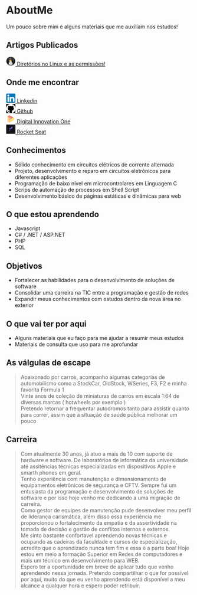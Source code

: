 # AboutMe
Um pouco sobre mim e alguns materiais que me auxiliam nos estudos!

## Artigos Publicados
<a href="https://www.linkedin.com/pulse/diret%25C3%25B3rios-linux-e-permiss%25C3%25B5es-iuri-de-carvalho-salgado/?trackingId=oUQLT%2FZiT46FZ3zNA8HLXg%3D%3D">
  <img src="./img/tuxIcon.jpg" width=25px>
  Diretórios no Linux e as permissões!
</a><br>

## Onde me encontrar
<a href="https://www.linkedin.com/in/icsalgado/"><img src="./img/linkedinIcon.jpg" width=25px> Linkedin</a><br>
<a href="https://github.com/icsalgado"><img src="./img/githubIcon.jpg" width=25px> Github</a><br>
<a href="https://web.digitalinnovation.one/users/icsalgado?tab=achievements"><img src="./img/dioIcon.jpg" width=25px> Digital Innovation One</a><br>
<a href="https://app.rocketseat.com.br/me/icsalgado"><img src="./img/rocketseatIcon.jpg" width=25px> Rocket Seat</a>

## Conhecimentos
* Sólido conhecimento em circuitos elétricos de corrente alternada
* Projeto, desenvolvimento e reparo em circuitos eletrônicos para diferentes aplicações
* Programação de baixo nível em microcontrolares em Linguagem C
* Scrips de automação de processos em Shell Script
* Desenvolvimento básico de páginas estáticas e dinâmicas para web

## O que estou aprendendo
* Javascript
* C# / .NET / ASP.NET
* PHP
* SQL

## Objetivos
* Fortalecer as habilidades para o desenvolvimento de soluções de software
* Consolidar uma carreira na TIC entre a programação e gestão de redes
* Expandir meus conhecimentos com estudos dentro da nova área no exterior

## O que vai ter por aqui
* Alguns materiais que eu faço para me ajudar a resumir meus estudos
* Materiais de consulta que uso para me aprofundar

## As válgulas de escape
>Apaixonado por carros, acompanho algumas categorias de automobilismo como a StockCar, OldStock, WSeries, F3, F2 e minha favorita Formula 1<br>
>Vinte anos de coleção de miniaturas de carros em escala 1:64 de diversas marcas ( hotwheels por exemplo )<br>
>Pretendo retornar a frequentar autodromos tanto para assistir quanto para correr, assim que a situação de saúde pública melhorar um pouco<br>

## Carreira
>Com atualmente 30 anos, já atuo a mais de 10 com suporte de hardware e software. De laboratórios de informática da universidade até assitências técnicas especializadas em dispositivos Apple e smarth phones em geral.<br>
Tenho experiência com manutenção e dimensionamento de equipamentos eletrônicos de segurança e CFTV. Sempre fui um entusiasta da programação e desenvolvimento de soluções de software e por isso hoje venho me dedicando a uma migração de carreira.<br>
Como gestor de equipes de manutenção pude desenvolver meu perfil de liderança carismática, além disso essa experiência me proporcionou o fortalecimento da empatia e da assertividade na tomada de decisão e gestão de conflitos internos e externos.<br>
Me sinto bastante confortavel aprendendo novas técnicas e ocupando as cadeiras da faculdade e cursos de especialização, acredito que o aprendizado nunca tem fim e essa é a parte boa! Hoje estou em meio a formação Superior em Redes de computadores e mais um técnico em desenvolvimento para WEB.<br>
Espero ter a oportunidade em breve de aplicar tudo que venho aprendendo nessa jornada. Pretendo compartilhar o que for possível por aqui, muito do que eu venho aprendendo está disponível a meu alcance a qualquer hora e espero poder retribuir.




